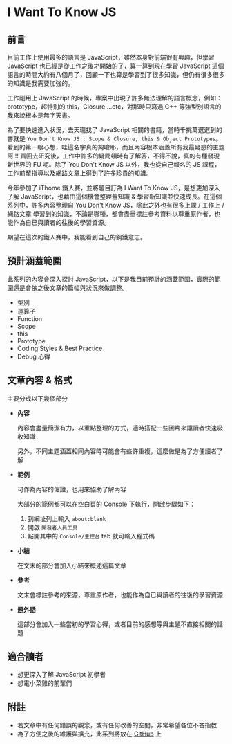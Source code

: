 # I Want To Know JS 

## 前言

目前工作上使用最多的語言是 JavaScript，雖然本身對前端很有興趣，但學習 JavaScript 也已經是從工作之後才開始的了，算一算到現在學習 JavaScript 這個語言的時間大約有八個月了，回顧一下也算是學習到了很多知識，但仍有很多很多的知識是我需要加強的。

工作剛用上 JavaScript 的時候，專案中出現了許多無法理解的語言概念，例如：prototype，超特別的 this，Closure ...etc，對那時只寫過 C++ 等強型別語言的我來說根本是無字天書。

為了要快速進入狀況，去天瓏找了 JavaScript 相關的書籍，當時千挑萬選選到的書就是 `You Don't Know JS : Scope & Closure, this & Object Prototypes`。看到的第一眼心想，哇這名字真的夠嗆耶，而且內容根本涵蓋所有我最疑惑的主題阿!!! 買回去研究後，工作中許多的疑問頓時有了解答，不得不說，真的有種發現新世界的 FU 呢。除了 You Don't Know JS 以外，我也從自己報名的 JS 課程，工作前輩指導以及網路文章上得到了許多珍貴的知識。

今年參加了 iThome 鐵人賽，並將題目訂為 I Want To Know JS，是想更加深入了解 JavaScript，也藉由這個機會整理舊知識 & 學習新知識並快速成長。在這個系列中，許多內容整理自 You Don't Know JS，除此之外也有很多上課 / 工作上 / 網路文章 學習到的知識，不論是哪種，都會盡量標註參考資料以尊重原作者，也能作為自已與讀者的往後的學習資源。

期望在這次的鐵人賽中，我能看到自己的鋼鐵意志。



##  預計涵蓋範圍

此系列的內容會深入探討 JavaScript，以下是我目前預計的涵蓋範圍，實際的範圍還是會依之後文章的篇幅與狀況來做調整。

* 型別
* 運算子
* Function
* Scope
* this
* Prototype
* Coding Styles & Best Practice
* Debug 心得





## 文章內容 & 格式

主要分成以下幾個部分

* **內容**

  內容會盡量簡潔有力，以重點整理的方式，適時搭配一些圖片來讓讀者快速吸收知識

  另外，不同主題涵蓋相同內容時可能會有些許重複，這麼做是為了方便讀者了解


* **範例**

  可作為內容的佐證，也用來協助了解內容

  大部分的範例都可以在空白頁的 Console 下執行，開啟步驟如下： 

  1. 到網址列上輸入 `about:blank`
  2. 開啟 `開發者人員工具` 
  3. 點開其中的 `Console/主控台` tab 就可輸入程式碼 

* **小結**

  在文末的部分會加入小結來概述這篇文章


* **參考**

  文末會標註參考的來源，尊重原作者，也能作為自已與讀者的往後的學習資源

* **題外話**

  這部分會加入一些當初的學習心得，或者目前的感想等與主題不直接相關的話題





## 適合讀者

* 想更深入了解 JavaScript 初學者
* 想電小菜雞的前輩們





## 附註

* 若文章中有任何錯誤的觀念，或有任何改善的空間，非常希望各位不吝指教
* 為了方便之後的維護與擴充，此系列將放在 [GitHub](https://github.com/henry61024/I-Want-To-Know-JS) 上